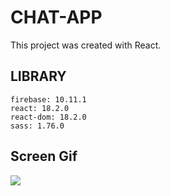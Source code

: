 <h1>CHAT-APP</h1>

This project was created with React.

<h2>LIBRARY</h2>

    firebase: 10.11.1
    react: 18.2.0
    react-dom: 18.2.0
    sass: 1.76.0

<h2>Screen Gif</h2>

![](chat.gif)
